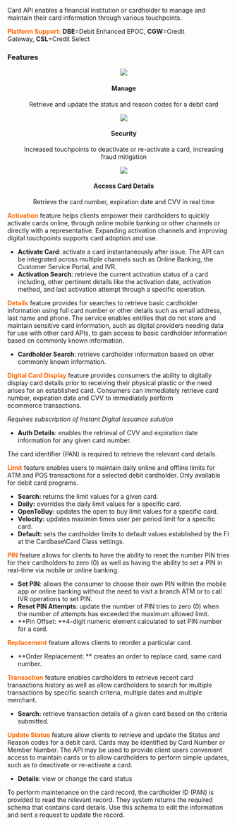  Card API enables a financial institution or cardholder to manage and maintain their card information through various touchpoints.

<span style="color:#ff6600;">**Platform Support:**</span> **DBE**=Debit Enhanced EPOC, **CGW**=Credit Gateway, **CSL**=Credit Select 

### Features

<style>
.col-md-4 ul li {
    list-style: none;
}
</style>

<div class="row" style="text-align:center;" markdown=1>
<div class="col-md-4" markdown=1>

*   ![](https://card.developer.fiserv.com/sites/default/files/manage%20card%20.png)
    
    #### Manage
    
    Retrieve and update the status and reason codes for a debit card

</div>
<div class="col-md-4" markdown=1>

*   ![](https://card.developer.fiserv.com/sites/default/files/Security%20Card.png)
    
    #### Security
    
    Increased touchpoints to deactivate or re-activate a card, increasing fraud mitigation

</div>
<div class="col-md-4" markdown=1>

*   ![](https://card.developer.fiserv.com/sites/default/files/Access%20Card.png)
    
    #### Access Card Details
    
    Retrieve the card number, expiration date and CVV in real time
    
</div>
</div>

<span style="color:#ff6600;">**Activation**</span> feature helps clients empower their cardholders to quickly activate cards online, through online mobile banking or other channels or directly with a representative. Expanding activation channels and improving digital touchpoints supports card adoption and use.

* **Activate Card**: activate a card instantaneously after issue. The API can be integrated across multiple channels such as Online Banking, the Customer Service Portal, and IVR.
* **Activation Search**: retrieve the current activation status of a card including, other pertinent details like the activation date, activation method, and last activation attempt through a specific operation.

<span style="color:#ff6600;">**Details**</span> feature provides for searches to retrieve basic cardholder information using full card number or other details such as email address, last name and phone. The service enables entities that do not store and maintain sensitive card information, such as digital providers needing data for use with other card APIs, to gain access to basic cardholder information based on commonly known information.

* **Cardholder Search**: retrieve cardholder information based on other commonly known information. 

<span style="color:#ff6600;">**Digital Card Display**</span> feature provides consumers the ability to digitally display card details prior to receiving their physical plastic or the need arises for an established card.​ Consumers can immediately retrieve card number, expiration date and CVV to immediately perform ecommerce transactions.

_Requires subscription of Instant Digital Issuance solution_

* **Auth Details**: enables the retrieval of CVV and expiration date information for any given card number.

The card identifier (PAN) is required to retrieve the relevant card details.

<span style="color:#ff6600;">**Limit**</span> feature enables users to maintain daily online and offline limits for ATM and POS transactions for a selected debit cardholder. Only available for debit card programs. 

* **Search:** returns the limit values for a given card.
* **Daily:** overrides the daily limit values for a specific card.
* **OpenToBuy:** updates the open to buy limit values for a specific card.
* **Velocity:** updates maximim times user per period limit for a specific card.
* **Default:** sets the cardholder limits to default values established by the FI at the Cardbase\\Card Class settings.

<span style="color:#ff6600;">**PIN**</span> feature allows for clients to have the ability to reset the number PIN tries for their cardholders to zero (0) as well as having the ability to set a PIN in real-time via mobile or online banking. 

* **Set PIN**: allows the consumer to choose their own PIN within the mobile app or online banking without the need to visit a branch ATM or to call IVR operations to set PIN.
* **Reset PIN Attempts**: update the number of PIN tries to zero (0) when the number of attempts has exceeded the maximum allowed limit.
* **Pin Offset: **4-digit numeric element calculated to set PIN number for a card. 

<span style="color:#ff6600;">**Replacement**</span> feature allows clients to reorder a particular card. 

* **Order Replacement: ** creates an order to replace card, same card number.

<span style="color:#ff6600;">**Transaction**</span> feature enables cardholders to retrieve recent card transactions history as well as allow cardholders to search for multiple transactions by specific search criteria, multiple dates and multiple merchant.

* **Search:** retrieve transaction details of a given card based on the criteria submitted. 

<span style="color:#ff6600;">**Update Status**</span> feature allow clients to retrieve and update the Status and Reason codes for a debit card. Cards may be identified by Card Number or Member Number. The API may be used to provide client users convenient access to maintain cards or to allow cardholders to perform simple updates, such as to deactivate or re-activate a card. 

* **Details**: view or change the card status

To perform maintenance on the card record, the cardholder ID (PAN) is provided to read the relevant record. They system returns the required schema that contains card details. Use this schema to edit the information and sent a request to update the record.